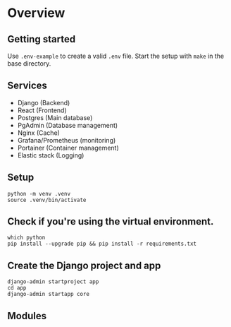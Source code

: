 # Overview

## Getting started
Use `.env-example` to create a valid `.env` file. Start the setup with `make` in the base directory.  

## Services
- Django (Backend)
- React (Frontend)
- Postgres (Main database)
- PgAdmin (Database management)
- Nginx (Cache)
- Grafana/Prometheus (monitoring)
- Portainer (Container management)
- Elastic stack (Logging)

## Setup
`python -m venv .venv`  
`source .venv/bin/activate`  

## Check if you're using the virtual environment.  
`which python`  
`pip install --upgrade pip && pip install -r requirements.txt`  

## Create the Django project and app
`django-admin startproject app`  
`cd app`  
`django-admin startapp core`  

## Modules
